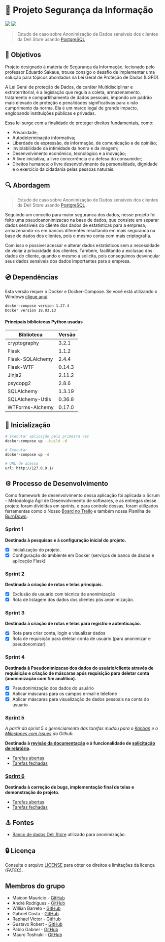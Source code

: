 # :abcd: Projeto Segurança da Informação 
[![](https://img.shields.io/badge/python-v3.8-blue)](https://github.com/DevExpress/testcafe) ![](https://img.shields.io/badge/docker%20build-automated-066da5)

> Estudo de caso sobre Anonimização de Dados sensíveis dos clientes da Dell Store usando [PostgreSQL](https://www.postgresql.org/) 

## :dart: Objetivos

Projeto designado à matéria de Segurança da Informação, lecionado pelo professor Eduardo Sakaue, trouxe consigo o desafio de implementar uma solução para tópicos abordados na Lei Geral de Proteção de Dados (LGPD).

A Lei Geral de proteção de Dados, de caráter Multidisciplinar e extraterritorial, é a legislação que regula a coleta, armazenamento, tratamento e compartilhamento de dados pessoais, impondo um padrão mais elevado de proteção e penalidades significativas para o não cumprimento da norma. Ela é um marco legal de grande impacto, englobando instituições públicas e privadas.

Essa lei surge com a finalidade de proteger direitos fundamentais, como:

- Privacidade;
- Autodeterminação informativa;
- Liberdade de expressão, de informação, de comunicação e de opinião;
- Inviolabilidade da intimidade da honra e da imagem;
- Desenvolvimento econômico, tecnológico e a inovação;
- A livre iniciativa, a livre concorrência e a defesa do consumidor;
- Direitos humanos: o livre desenvolvimento da personalidade, dignidade e o exercício da cidadania pelas pessoas naturais.

## :mag: Abordagem

> Estudo de caso sobre Anonimização de Dados sensíveis dos clientes da Dell Store usando [PostgreSQL](https://www.postgresql.org/) 

Seguindo um conceito para maior seguranca dos dados, nesse projeto foi feito uma pseudoanonimizacao na base de dados, que consiste em separar dados sensiveis do cliente dos dados de estatisticas para a empresa, armazenando-os em bancos diferentes resultando em mais seguranca na base de dados dos clientes, pois o mesmo conta com mais criptografia. 

Com isso e possivel acessar e alterar dados estatisticos sem a necessidade de violar a privacidade dos clientes. Tambem, facilitando a exclusao dos dados do cliente, quando o mesmo a solicita, pois conseguimos desvincular seus dados sensiveis dos dados importantes para a empresa.  


## :cd: Dependências

Esta versão requer o Docker e Docker-Compose. Se você está utilizando o Windows [clique aqui](https://docs.docker.com/docker-for-windows/install/).

``` bash
docker-compose version 1.27.4
Docker version 19.03.13
```
#### Principais bibliotecas Python usadas

| Biblioteca | Versão                               |
|-------|--------------------------------------|
| cryptography | 3.2.1 |
| Flask     | 1.1.2                      |
| Flask-SQLAlchemy    | 2.4.4 |
| Flask-WTF | 0.14.3 |
| Jinja2    | 2.11.2             |
| psycopg2     | 2.8.6                  |
| SQLAlchemy    | 1.3.19        |
| SQLAlchemy-Utils | 0.36.8 |
| WTForms-Alchemy | 0.17.0 |

##  :rocket: Inicialização 

``` bash
# Executar aplicação pela primeira vez 
docker-compose up --build -d

# Executar
docker-compose up -d

# URL de acesso 
url: http://127.0.0.1/
```
## :gear: Processo de Desenvolvimento
Como framework de desenvolvimento dessa aplicação foi aplicada o Scrum - Metodologia Ágil de Desenvolvimento de softwares, e as entregas desse projeto foram
divididas em sprints, e para controle dessas, foram utilizados ferramentas como o Nosso [Board no Trello](https://trello.com/b/PyOFWkYC/si) e também nossa Planilha de [BurnDown](https://docs.google.com/spreadsheets/d/1tDluxMUywgS5cD-ZQRGEMXdzJRsSD_wp/edit#gid=699714556).


### Sprint 1
**Destinada à pesquisas e à configuração inicial do projeto.**

- [x] Inicialização do projeto.
- [x] Configuração do ambiente em Docker (serviços de banco de dados e aplicação Flask)

### Sprint 2
**Destinada à criação de rotas e telas principais.**

- [x] Exclusão de usuário com técnica de anonimização
- [x] Rota de listagem dos dados dos clientes pós anonimização.

### Sprint 3
**Destinada à criação de rotas e telas para registro e autenticação.**

- [x] Rota para criar conta, login e visualizar dados
- [x] Rota de requisição para deletar conta de usuário (para anonimizar e pseudonomizar)

### Sprint 4
**Destinada à Pseudonimizacao dos dados do usuário/cliente através de requisição e criação de máscaras após requisição para deletar conta (anonimização com fim analítico).**

- [x] Pseudonimização dos dados do usuário
- [x] Aplicar máscaras para os campos e-mail e telefone
- [x] Aplicar máscaras para visualização de dados pessoais na conta do usuario

### [Sprint 5](https://github.com/maiconandsilva/LGPD-compliant-website/milestone/1)
_A partir da sprint 5 o gerenciamento das tarefas mudou para o [Kanban](https://github.com/maiconandsilva/LGPD-compliant-website/projects/1?fullscreen=true) e o [Milestones com Issues](https://github.com/maiconandsilva/LGPD-compliant-website/milestones) do Github._

**Destinada à [revisão da documentação](https://github.com/maiconandsilva/LGPD-compliant-website/issues/5) e à funcionalidade de [solicitação de relatório](https://github.com/maiconandsilva/LGPD-compliant-website/issues/3).**

- [Tarefas abertas](https://github.com/maiconandsilva/LGPD-compliant-website/milestone/1)
- [Tarefas fechadas](https://github.com/maiconandsilva/LGPD-compliant-website/milestone/1?closed=1)

### [Sprint 6](https://github.com/maiconandsilva/LGPD-compliant-website/milestone/2)
**Destinada à correção de bugs, implementação final de telas e demonstração do projeto.**

- [Tarefas abertas](https://github.com/maiconandsilva/LGPD-compliant-website/milestone/2)
- [Tarefas fechadas](https://github.com/maiconandsilva/LGPD-compliant-website/milestone/2?closed=1)

## :anchor: Fontes
- [Banco de dados Dell Store](https://linux.dell.com/dvdstore/) utilizado para anonimização.

## :lock: Licença

Consulte o arquivo [LICENSE](LICENSE) para obter os direitos e limitações da licença (FATEC).

## Membros do grupo 
- Maicon Mauricio - [GitHub](https://github.com/maiconandsilva) 
- André Rodrigues - [GitHub](https://github.com/Andrerodrigues0018) 
- Willian Barreto - [GitHub](https://github.com/WilliamBarretoH) 
- Gabriel Costa  - [GitHub](https://github.com/c0sta) 
- Raphael Victor  - [GitHub](https://github.com/raphariibeira) 
- Gustavo Robert  - [GitHub](https://github.com/gu-robert) 
- Pablo Gabriel   - [GitHub](https://github.com/PGabriel-MB) 
- Mauro Toshiuki  - [GitHub](https://github.com/maurosakugawa) 